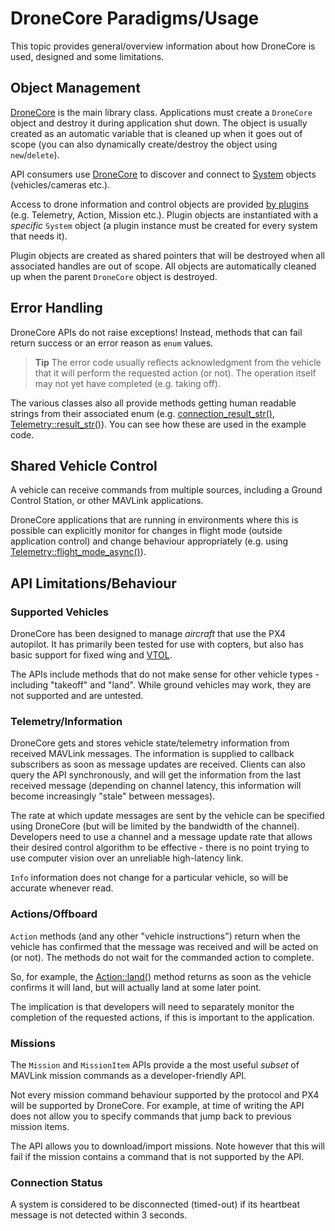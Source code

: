 # DroneCore Paradigms/Usage

This topic provides general/overview information about how DroneCore is used, designed and some limitations. 

## Object Management

[DroneCore](../api_reference/classdronecode__sdk_1_1_dronecode_s_d_k.md) is the main library class. Applications must create a `DroneCore` object and destroy it during application shut down. The object is usually created as an automatic variable that is cleaned up when it goes out of scope (you can also dynamically create/destroy the object using `new`/`delete`).

API consumers use [DroneCore](../api_reference/classdronecode__sdk_1_1_dronecode_s_d_k.md) to discover and connect to [System](../api_reference/classdronecode__sdk_1_1_system.md) objects (vehicles/cameras etc.). 

Access to drone information and control objects are provided [by plugins](../guide/using_plugins.md) (e.g. Telemetry, Action, Mission etc.). Plugin objects are instantiated with a *specific* `System` object (a plugin instance must be created for every system that needs it). 

Plugin objects are created as shared pointers that will be destroyed when all associated handles are out of scope. All objects are automatically cleaned up when the parent `DroneCore` object is destroyed.


## Error Handling

DroneCore APIs do not raise exceptions! Instead, methods that can fail return success or an error reason as `enum` values.

> **Tip** The error code usually reflects acknowledgment from the vehicle that it will perform the requested action (or not). The operation itself may not yet have completed (e.g. taking off).

The various classes also all provide methods getting human readable strings from their associated enum (e.g. [connection_result_str()](../api_reference/namespacedronecode__sdk.md#namespacedronecore_1a71899c532d8bedfa9654160fc175cce8), [Telemetry::result_str()](../api_reference/classdronecode__sdk_1_1_telemetry.md#classdronecode__sdk_1_1_telemetry_1a05c6355b7f8743250b2a7a611ea5fb4a)). You can see how these are used in the example code.


## Shared Vehicle Control

A vehicle can receive commands from multiple sources, including a Ground Control Station, or other MAVLink applications.

DroneCore applications that are running in environments where this is possible can explicitly monitor for changes in flight mode 
(outside application control) and change behaviour appropriately (e.g. using [Telemetry::flight_mode_async()](../api_reference/classdronecode__sdk_1_1_telemetry.md#classdronecode__sdk_1_1_telemetry_1ac8842dec06db4bd54c8c2ba2deb0d34a)). 


## API Limitations/Behaviour

### Supported Vehicles

DroneCore has been designed to manage *aircraft* that use the PX4 autopilot. It has primarily been tested for use with copters, but also has basic support for fixed wing and [VTOL](../guide/vtol.md).

The APIs include methods that do not make sense for other vehicle types - including "takeoff" and "land". While ground vehicles may work, they are not supported and are untested.


### Telemetry/Information

DroneCore gets and stores vehicle state/telemetry information from received MAVLink messages. The information is supplied to callback subscribers as soon as message updates are received. Clients can also query the API synchronously, and will get the information from the last received message (depending on channel latency, this information will become increasingly "stale" between messages).

The rate at which update messages are sent by the vehicle can be specified using DroneCore (but will be limited by the bandwidth of the channel). Developers need to use a channel and a message update rate that allows their desired control algorithm to be effective - there is no point trying to use computer vision over an unreliable high-latency link.

`Info` information does not change for a particular vehicle, so will be accurate whenever read.


### Actions/Offboard

`Action` methods (and any other "vehicle instructions") return when the vehicle has confirmed that the message was received and will be acted on (or not). The methods do not wait for the commanded action to complete.

So, for example, the [Action::land()](../api_reference/classdronecode__sdk_1_1_action.md#classdronecode__sdk_1_1_action_1a08367528cdf25404b7db6db457e3c6f9) method returns as soon as the vehicle confirms it will land, but will actually land at some later point. 

The implication is that developers will need to separately monitor the completion of the requested actions, if this is important to the application.


### Missions

The `Mission` and `MissionItem` APIs provide a the most useful *subset* of MAVLink mission commands as a developer-friendly API. 

Not every mission command behaviour supported by the protocol and PX4 will be supported by DroneCore. For example, at time of writing the API does not allow you to specify commands that jump back to previous mission items.

The API allows you to download/import missions. Note however that this will fail if the mission contains a command that is not supported by the API.


### Connection Status

A system is considered to be disconnected (timed-out) if its heartbeat message is not detected within 3 seconds.

